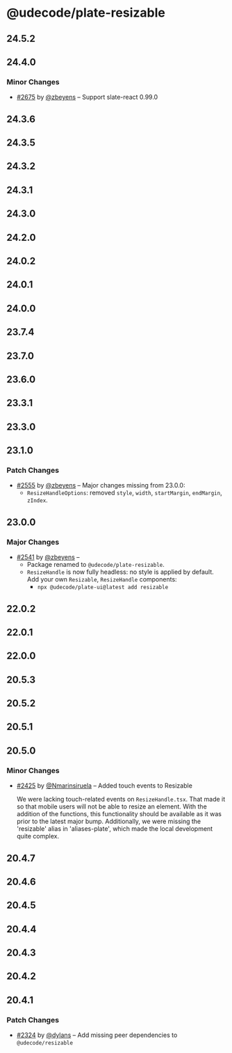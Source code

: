 # @udecode/plate-resizable

## 24.5.2

## 24.4.0

### Minor Changes

- [#2675](https://github.com/udecode/plate/pull/2675) by [@zbeyens](https://github.com/zbeyens) – Support slate-react 0.99.0

## 24.3.6

## 24.3.5

## 24.3.2

## 24.3.1

## 24.3.0

## 24.2.0

## 24.0.2

## 24.0.1

## 24.0.0

## 23.7.4

## 23.7.0

## 23.6.0

## 23.3.1

## 23.3.0

## 23.1.0

### Patch Changes

- [#2555](https://github.com/udecode/plate/pull/2555) by [@zbeyens](https://github.com/zbeyens) – Major changes missing from 23.0.0:
  - `ResizeHandleOptions`: removed `style`, `width`, `startMargin`, `endMargin`, `zIndex`.

## 23.0.0

### Major Changes

- [#2541](https://github.com/udecode/plate/pull/2541) by [@zbeyens](https://github.com/zbeyens) –
  - Package renamed to `@udecode/plate-resizable`.
  - `ResizeHandle` is now fully headless: no style is applied by default. Add your own `Resizable`, `ResizeHandle` components:
    - `npx @udecode/plate-ui@latest add resizable`

## 22.0.2

## 22.0.1

## 22.0.0

## 20.5.3

## 20.5.2

## 20.5.1

## 20.5.0

### Minor Changes

- [#2425](https://github.com/udecode/plate/pull/2425) by [@Nmarinsiruela](https://github.com/Nmarinsiruela) – Added touch events to Resizable

  We were lacking touch-related events on `ResizeHandle.tsx`. That made it so that mobile users will not be able to resize an element.
  With the addition of the functions, this functionality should be available as it was prior to the latest major bump.
  Additionally, we were missing the 'resizable' alias in 'aliases-plate', which made the local development quite complex.

## 20.4.7

## 20.4.6

## 20.4.5

## 20.4.4

## 20.4.3

## 20.4.2

## 20.4.1

### Patch Changes

- [#2324](https://github.com/udecode/plate/pull/2324) by [@dylans](https://github.com/dylans) – Add missing peer dependencies to `@udecode/resizable`

